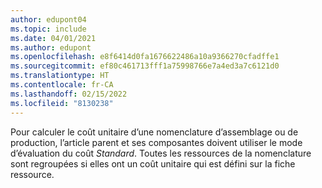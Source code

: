 ```yaml
---
author: edupont04
ms.topic: include
ms.date: 04/01/2021
ms.author: edupont
ms.openlocfilehash: e8f6414d0fa1676622486a10a9366270cfadffe1
ms.sourcegitcommit: ef80c461713fff1a75998766e7a4ed3a7c6121d0
ms.translationtype: HT
ms.contentlocale: fr-CA
ms.lasthandoff: 02/15/2022
ms.locfileid: "8130238"
---
```

Pour calculer le coût unitaire d’une nomenclature d’assemblage ou de production, l’article parent et ses composantes doivent utiliser le mode d’évaluation du coût *Standard*. Toutes les ressources de la nomenclature sont regroupées si elles ont un coût unitaire qui est défini sur la fiche ressource.
